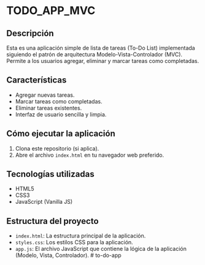 # TODO_APP_MVC

## Descripción

Esta es una aplicación simple de lista de tareas (To-Do List) implementada siguiendo el patrón de arquitectura Modelo-Vista-Controlador (MVC). Permite a los usuarios agregar, eliminar y marcar tareas como completadas.

## Características

- Agregar nuevas tareas.
- Marcar tareas como completadas.
- Eliminar tareas existentes.
- Interfaz de usuario sencilla y limpia.

## Cómo ejecutar la aplicación

1. Clona este repositorio (si aplica).
2. Abre el archivo `index.html` en tu navegador web preferido.

## Tecnologías utilizadas

- HTML5
- CSS3
- JavaScript (Vanilla JS)

## Estructura del proyecto

- `index.html`: La estructura principal de la aplicación.
- `styles.css`: Los estilos CSS para la aplicación.
- `app.js`: El archivo JavaScript que contiene la lógica de la aplicación (Modelo, Vista, Controlador).
#   t o - d o - a p p  
 